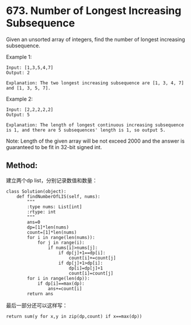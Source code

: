 # 673. Number of Longest Increasing Subsequence

Given an unsorted array of integers, find the number of longest increasing subsequence.

Example 1:

    Input: [1,3,5,4,7]
    Output: 2
    
    Explanation: The two longest increasing subsequence are [1, 3, 4, 7] and [1, 3, 5, 7].

Example 2:

    Input: [2,2,2,2,2]
    Output: 5
    
    Explanation: The length of longest continuous increasing subsequence is 1, and there are 5 subsequences' length is 1, so output 5.

Note: Length of the given array will be not exceed 2000 and the answer is guaranteed to be fit in 32-bit signed int.

## Method:
建立两个dp list，分别记录数值和数量：

    class Solution(object):
        def findNumberOfLIS(self, nums):
            """
            :type nums: List[int]
            :rtype: int
            """
            ans=0
            dp=[1]*len(nums)
            count=[1]*len(nums)
            for i in range(len(nums)):
                for j in range(i):
                    if nums[i]>nums[j]:
                        if dp[j]+1==dp[i]:
                            count[i]+=count[j]
                        if dp[j]+1>dp[i]:
                            dp[i]=dp[j]+1
                            count[i]=count[j]
            for i in range(len(dp)):
                if dp[i]==max(dp):
                    ans+=count[i]
            return ans

最后一部分还可以这样写：

    return sum(y for x,y in zip(dp,count) if x==max(dp))

                        
